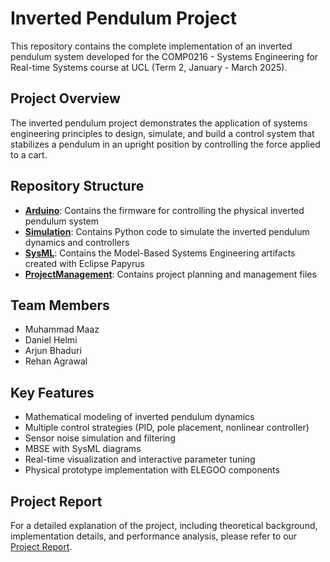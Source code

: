 # Inverted Pendulum Project

This repository contains the complete implementation of an inverted pendulum system developed for the COMP0216 - Systems Engineering for Real-time Systems course at UCL (Term 2, January - March 2025).

## Project Overview

The inverted pendulum project demonstrates the application of systems engineering principles to design, simulate, and build a control system that stabilizes a pendulum in an upright position by controlling the force applied to a cart.

## Repository Structure

- **[Arduino](/Arduino)**: Contains the firmware for controlling the physical inverted pendulum system
- **[Simulation](/Simulation)**: Contains Python code to simulate the inverted pendulum dynamics and controllers
- **[SysML](/SysML)**: Contains the Model-Based Systems Engineering artifacts created with Eclipse Papyrus
- **[ProjectManagement](/ProjectManagement)**: Contains project planning and management files

## Team Members

- Muhammad Maaz
- Daniel Helmi
- Arjun Bhaduri
- Rehan Agrawal

## Key Features

- Mathematical modeling of inverted pendulum dynamics
- Multiple control strategies (PID, pole placement, nonlinear controller)
- Sensor noise simulation and filtering
- MBSE with SysML diagrams
- Real-time visualization and interactive parameter tuning
- Physical prototype implementation with ELEGOO components

## Project Report

For a detailed explanation of the project, including theoretical background, implementation details, and performance analysis, please refer to our [Project Report](https://github.com/MuhammadMaazA/InvertedPendulum/blob/main/ProjectReport.pdf).